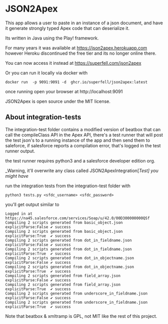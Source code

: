 # JSON2Apex

This app allows a user to paste in an instance of a json document, and have it generate strongly typed Apex code that can deserialize it.

Its written in Java using the Play! framework.

For many years it was available at https://json2apex.herokuapp.com however Heroku discontinued the free tier and its no longer online there.

You can now access it instead at https://superfell.com/json2apex

Or you can run it locally via docker with

`docker run  -p 9091:9091 -d  ghcr.io/superfell/json2apex:latest`

once running open your browser at http://localhost:9091

JSON2Apex is open source under the MIT license.

## About integration-tests

The integration-test folder contains a modified version of beatbox that can call the compileClass API in the Apex API, there's a test
runner that will post the test json's to a running instance of the app and then send them to saleforce, if salesforce reports a compilation
error, that's logged in the test runner output.

the test runner requires python3 and a salesforce developer edition org.

_Warning, it'll overwrite any class called JSON2ApexIntegration[_Test] you might have_

run the integration tests from the integration-test folder with

    python3 tests.py <sfdc_username> <sfdc_password>

you'll get output similar to

    Logged in at https://na45.salesforce.com/services/Soap/u/42.0/00D300000000QSf
    Compiling 2 scripts generated from basic_object.json                explicitParse:False ✔ success
    Compiling 2 scripts generated from basic_object.json                explicitParse:True  ✔ success
    Compiling 2 scripts generated from dot_in_fieldname.json            explicitParse:False ✔ success
    Compiling 2 scripts generated from dot_in_fieldname.json            explicitParse:True  ✔ success
    Compiling 2 scripts generated from dot_in_objectname.json           explicitParse:False ✔ success
    Compiling 2 scripts generated from dot_in_objectname.json           explicitParse:True  ✔ success
    Compiling 2 scripts generated from field_array.json                 explicitParse:False ✔ success
    Compiling 2 scripts generated from field_array.json                 explicitParse:True  ✔ success
    Compiling 2 scripts generated from underscore_in_fieldname.json     explicitParse:False ✔ success
    Compiling 2 scripts generated from underscore_in_fieldname.json     explicitParse:True  ✔ success

Note that beatbox & xmltramp is GPL, not MIT like the rest of this project.
